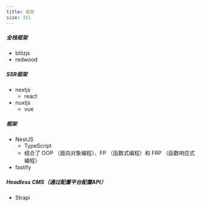 ```yaml
---
title: 框架
size: 311
---
```

##### 全栈框架

- blitzjs
- redwood

##### SSR框架

- nextjs
  - react
- nuxtjs
  - vue

##### 框架

- NestJS
  - TypeScript 
  - 结合了 OOP （面向对象编程）、FP （函数式编程）和 FRP （函数响应式编程）
- fastify

##### Headless CMS（通过配置平台配置API）

- Strapi
